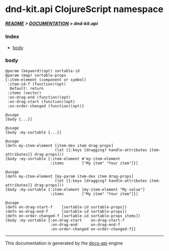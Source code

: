 
# dnd-kit.api ClojureScript namespace

##### [README](../../../README.md) > [DOCUMENTATION](../../COVER.md) > dnd-kit.api

### Index

- [body](#body)

### body

```
@param (keyword)(opt) sortable-id
@param (map) sortable-props
{:item-element (component or symbol)
 :item-id-f (function)(opt)
  Default: return
 :items (vector)
 :on-drag-end (function)(opt)
 :on-drag-start (function)(opt)
 :on-order-changed (function)(opt)}
```

```
@usage
[body {...}]
```

```
@usage
[body :my-sortable {...}]
```

```
@usage
(defn my-item-element [item-dex item drag-props]
                      (let [{:keys [dragging? handle-attributes item-attributes]} drag-props]))
[body :my-sortable {:item-element #'my-item-element
                    :items        ["My item" "Your item"]}]
```

```
@usage
(defn my-item-element [my-param item-dex item drag-props]
                      (let [{:keys [dragging? handle-attributes item-attributes]} drag-props]))
[body :my-sortable {:item-element [my-item-element "My value"]
                    :items        ["My item" "Your item"]}]
```

```
@usage
(defn on-drag-start-f    [sortable-id sortable-props])
(defn on-drag-end-f      [sortable-id sortable-props])
(defn on-order-changed-f [sortable-id sortable-props items])
[body :my-sortable {:on-drag-start    on-drag-start-f
                    :on-drag-end      on-drag-end-f
                    :on-order-changed on-order-changed-f}]
```

---

This documentation is generated by the [docs-api](https://github.com/bithandshake/docs-api) engine

